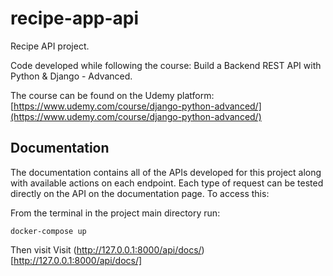 # recipe-app-api
Recipe API project.

Code developed while following the course: Build a Backend REST API with Python &amp; Django - Advanced.

The course can be found on the Udemy platform: [https://www.udemy.com/course/django-python-advanced/](https://www.udemy.com/course/django-python-advanced/)

## Documentation
The documentation contains all of the APIs developed for this project along with available actions on each endpoint. Each type of request can be tested directly on the API on the documentation page. To access this:

From the terminal in the project main directory run:
```
docker-compose up
```

Then visit
Visit (http://127.0.0.1:8000/api/docs/)[http://127.0.0.1:8000/api/docs/]
